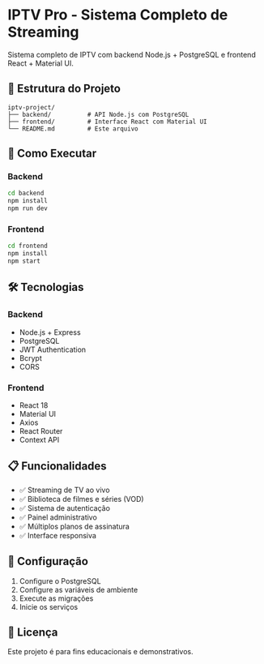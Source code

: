 # IPTV Pro - Sistema Completo de Streaming

Sistema completo de IPTV com backend Node.js + PostgreSQL e frontend React + Material UI.

## 📁 Estrutura do Projeto

```
iptv-project/
├── backend/          # API Node.js com PostgreSQL
├── frontend/         # Interface React com Material UI
└── README.md         # Este arquivo
```

## 🚀 Como Executar

### Backend
```bash
cd backend
npm install
npm run dev
```

### Frontend
```bash
cd frontend
npm install
npm start
```

## 🛠️ Tecnologias

### Backend
- Node.js + Express
- PostgreSQL
- JWT Authentication
- Bcrypt
- CORS

### Frontend
- React 18
- Material UI
- Axios
- React Router
- Context API

## 📋 Funcionalidades

- ✅ Streaming de TV ao vivo
- ✅ Biblioteca de filmes e séries (VOD)
- ✅ Sistema de autenticação
- ✅ Painel administrativo
- ✅ Múltiplos planos de assinatura
- ✅ Interface responsiva

## 🔧 Configuração

1. Configure o PostgreSQL
2. Configure as variáveis de ambiente
3. Execute as migrações
4. Inicie os serviços

## 📄 Licença

Este projeto é para fins educacionais e demonstrativos.

